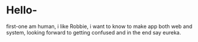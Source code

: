 # Hello-
first-one
am human, i like Robbie, i want to know to make app both web and system, looking forward to getting confused and in the end say eureka.
